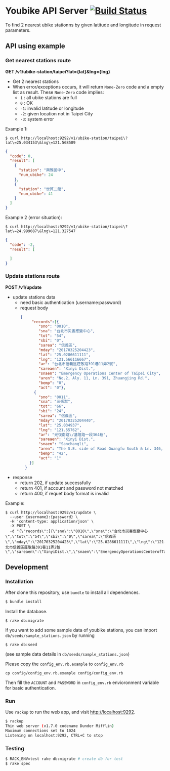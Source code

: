 # Youbike API Server [![Build Status](https://travis-ci.org/vicky-sunshine/ubike.svg?branch=master)](https://travis-ci.org/vicky-sunshine/ubike)

To find 2 nearest ubike stationns by given latitude and longitude in request parameters.

## API using example
### Get nearest stations route
**GET /v1/ubike-station/taipei?lat={lat}&lng={lng}**
- Get 2 nearest stations
- When error/exceptions occurs, it will return `None-Zero` code and a empty list as result. These `None-Zero` code implies:
  - `1` : all ubike stations are full
  - `0` : OK
  - `-1`: invalid latitude or longitude
  - `-2`: given location not in Taipei City
  - `-3`: system error

Example 1:
```shell
$ curl http://localhost:9292/v1/ubike-station/taipei\?lat\=25.034153\&lng\=121.568509
```
```json
{
  "code": 0,
  "result": [
    {
      "station": "興雅國中",
      "num_ubike": 24
    },
    {
      "station": "世貿二館",
      "num_ubike": 41
    }
  ]
}
```

Example 2 (error situation):
```shell
$ curl http://localhost:9292/v1/ubike-station/taipei\?lat\=24.999087\&lng\=121.327547
```
```json
{
  "code": -2,
  "result": [

  ]
}
```

### Update stations route
**POST /v1/update**
- update stations data
  - need basic authentication (username:password)
  - request body
    ```JSON
    {
	     "records":[{
            "sno": "0010",
            "sna": "台北市災害應變中心",
            "tot": "54",
            "sbi": "0",
            "sarea": "信義區",
            "mday": "20170325204423",
            "lat": "25.0286611111",
            "lng": "121.566116667",
            "ar": "台北市信義區莊敬路391巷11弄2號",
            "sareaen": "Xinyi Dist.",
            "snaen": "Emergency Operations Center of Taipei City",
            "aren": "No.2, Aly. 11, Ln. 391, Zhuangjing Rd.",
            "bemp": "0",
            "act": "0"},
          {
            "sno": "0011",
            "sna": "三張犁",
            "tot": "66",
            "sbi": "24",
            "sarea": "信義區",
            "mday": "20170325204440",
            "lat": "25.034937",
            "lng": "121.55762",
            "ar": "光復南路\/基隆路一段364巷",
            "sareaen": "Xinyi Dist.",
            "snaen": "Sanchangli",
            "aren": "The S.E. side of Road Guangfu South & Ln. 346, Sec. 1, Keelung Rd.",
            "bemp": "42",
            "act": "1"
        }]
      }
    ```
- response
  - return 202, if update successfully
  - return 401, if account and password not matched
  - return 400, if requet body format is invalid

Example:
```shell
$ curl http://localhost:9292/v1/update \
  --user {username}:{password} \
  -H 'content-type: application/json' \
  -X POST \
  -d "{\"records\":[{\"sno\":\"0010\",\"sna\":\"台北市災害應變中心\",\"tot\":\"54\",\"sbi\":\"0\",\"sarea\":\"信義區\",\"mday\":\"20170325204423\",\"lat\":\"25.0286611111\",\"lng\":\"121.566116667\",\"ar\":\"台北市信義區莊敬路391巷11弄2號\",\"sareaen\":\"XinyiDist.\",\"snaen\":\"EmergencyOperationsCenterofTaipeiCity\",\"aren\":\"No.2,Aly.11,Ln.391,ZhuangjingRd.\",\"bemp\":\"0\",\"act\":\"0\"}]}"
```

## Development
### Installation
After clone this repository, use `bundle` to install all dependences.

```sh
$ bundle install
```

Install the database.
```
$ rake db:migrate
```
If you want to add some sample data of youbike stations, you can import `db/seeds/sample_stations.json` by running
```
$ rake db:seed
```
(see sample data details in `db/seeds/sample_stations.json`)

Please copy the `config_env.rb.example` to `config_env.rb`
```
cp config/config_env.rb.example config/config_env.rb
```
Then fill the `ACCOUNT` and `PASSWORD` in `config_env.rb` envioronment variable for basic authentication.

### Run

Use `rackup` to run the web app, and visit [http://localhost:9292](http://localhost:9292/).

```sh
$ rackup
Thin web server (v1.7.0 codename Dunder Mifflin)
Maximum connections set to 1024
Listening on localhost:9292, CTRL+C to stop
```

### Testing

```sh
$ RACK_ENV=test rake db:migrate # create db for test
$ rake spec
```

